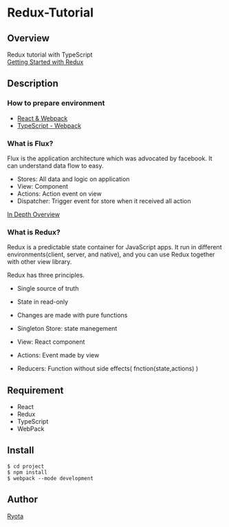 # Redux-Tutorial

## Overview
Redux tutorial with TypeScript  
[Getting Started with Redux](https://redux.js.org/introduction/getting-started)

## Description

### How to prepare environment
- [React & Webpack](https://www.typescriptlang.org/docs/handbook/react-&-webpack.html)
- [TypeScript - Webpack](https://webpack.js.org/guides/typescript/)

### What is Flux?
Flux is the application architecture which was advocated by facebook. It can understand data flow to easy. 
- Stores: All data and logic on application
- View: Component
- Actions: Action event on view
- Dispatcher: Trigger event for store when it received all action

[In Depth Overview](https://facebook.github.io/flux/docs/in-depth-overview.html)


### What is Redux?
Redux is a predictable state container for JavaScript apps.  It run in different environments(client, server, and native), and you can use Redux together with other view library.


Redux has three principles.
- Single source of truth
- State in read-only
- Changes are made with pure functions


- Singleton Store: state manegement
- View: React component
- Actions: Event made by view
- Reducers: Function without side effects( fnction(state,actions) )


## Requirement
- React
- Redux
- TypeScript
- WebPack

## Install
```
$ cd project
$ npm install
$ webpack --mode development
```

## Author
[Ryota](https://www.developer-ryota.com/)
